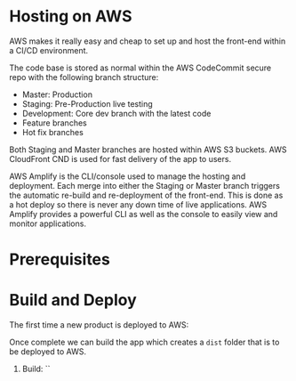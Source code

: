 # Hosting on AWS

AWS makes it really easy and cheap to set up and host the front-end within a CI/CD environment.

The code base is stored as normal within the AWS CodeCommit secure repo with the following branch structure:

- Master: Production
- Staging: Pre-Production live testing
- Development: Core dev branch with the latest code
- Feature branches
- Hot fix branches

Both Staging and Master branches are hosted within AWS S3 buckets. AWS CloudFront CND is used for fast delivery of the app to users.

AWS Amplify is the CLI/console used to manage the hosting and deployment. Each merge into either the Staging or Master branch triggers the automatic re-build and re-deployment of the front-end. This is done as a hot deploy so there is never any down time of live applications. AWS Amplify provides a powerful CLI as well as the console to easily view and monitor applications.

# Prerequisites

# Build and Deploy

The first time a new product is deployed to AWS:

Once complete we can build the app which creates a `dist` folder that is to be deployed to AWS.

1. Build: ``
